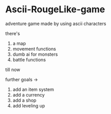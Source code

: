# Ascii-RougeLike-game
adventure game made by using ascii characters

there's 

1) a map 
2) movement functions
3) dumb ai for monsters 
4) battle functions 

till now

further goals ->

1) add an item system
2) add a currency
3) add a shop
4) add leveling up

